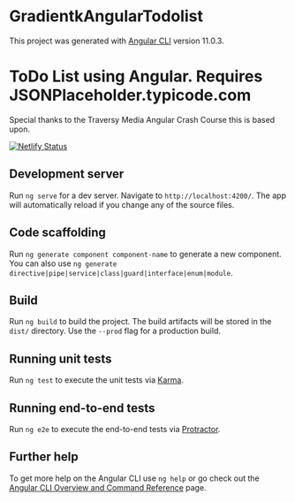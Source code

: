# GradientkAngularTodolist

This project was generated with [Angular CLI](https://github.com/angular/angular-cli) version 11.0.3.

# ToDo List using Angular. Requires JSONPlaceholder.typicode.com

Special thanks to the Traversy Media Angular Crash Course this is based upon.

[![Netlify Status](https://api.netlify.com/api/v1/badges/84fd5dfb-2770-4140-aedb-2a02c3e2316f/deploy-status)](https://app.netlify.com/sites/angulartodolist/deploys)

## Development server

Run `ng serve` for a dev server. Navigate to `http://localhost:4200/`. The app will automatically reload if you change any of the source files.

## Code scaffolding

Run `ng generate component component-name` to generate a new component. You can also use `ng generate directive|pipe|service|class|guard|interface|enum|module`.

## Build

Run `ng build` to build the project. The build artifacts will be stored in the `dist/` directory. Use the `--prod` flag for a production build.

## Running unit tests

Run `ng test` to execute the unit tests via [Karma](https://karma-runner.github.io).

## Running end-to-end tests

Run `ng e2e` to execute the end-to-end tests via [Protractor](http://www.protractortest.org/).

## Further help

To get more help on the Angular CLI use `ng help` or go check out the [Angular CLI Overview and Command Reference](https://angular.io/cli) page.
